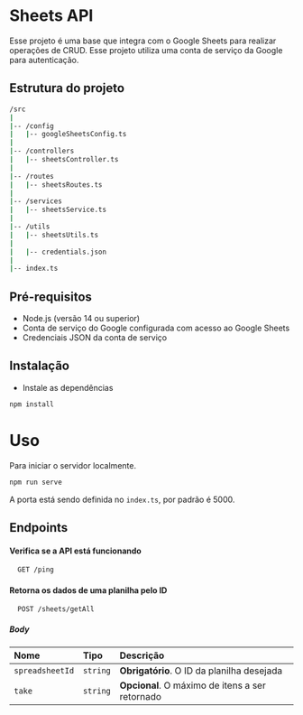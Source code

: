 
# Sheets API

Esse projeto é uma base que integra com o Google Sheets para realizar operações de CRUD. Esse projeto utiliza uma conta de serviço da Google para autenticação.

## Estrutura do projeto

```bash
/src
|
|-- /config
|   |-- googleSheetsConfig.ts
|
|-- /controllers
|   |-- sheetsController.ts
|
|-- /routes
|   |-- sheetsRoutes.ts  
|
|-- /services
|   |-- sheetsService.ts          
|
|-- /utils
|   |-- sheetsUtils.ts
|
|   |-- credentials.json
|
|-- index.ts
```

## Pré-requisitos
* Node.js (versão 14 ou superior)
* Conta de serviço do Google configurada com acesso ao Google Sheets
* Credenciais JSON da conta de serviço

## Instalação

- Instale as dependências
```bash
npm install
```

# Uso

Para iniciar o servidor localmente.
```bash
npm run serve
```

A porta está sendo definida no `index.ts`, por padrão é 5000.

## Endpoints
#### Verifica se a API está funcionando

```bash
  GET /ping
```

#### Retorna os dados de uma planilha pelo ID

```http
  POST /sheets/getAll
```

##### Body


| Nome   | Tipo       | Descrição                           |
| :---------- | :--------- | :---------------------------------- |
| `spreadsheetId` | `string` | **Obrigatório**. O ID da planilha desejada |
| `take` | `string` | **Opcional**. O máximo de itens a ser retornado  |


